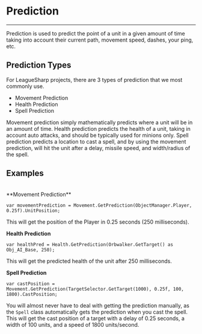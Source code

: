 # Prediction #
----------
Prediction is used to predict the point of a unit in a given amount of time taking into account their current path, movement speed, dashes, your ping, etc.

## Prediction Types ##
For LeagueSharp projects, there are 3 types of prediction that we most commonly use.

- Movement Prediction
- Health Prediction
- Spell Prediction

Movement prediction simply mathematically predicts where a unit will be in an amount of time. Health prediction predicts the health of a unit, taking in account auto attacks, and should be typically used for minions only. Spell prediction predicts a location to cast a spell, and by using the movement prediction, will hit the unit after a delay, missile speed, and width/radius of the spell.


## Examples ##
<br />
**Movement Prediction**

    var movementPrediction = Movement.GetPrediction(ObjectManager.Player, 0.25f).UnitPosition;

This will get the position of the Player in 0.25 seconds (250 milliseconds).

**Health Prediction**

    var healthPred = Health.GetPrediction(Orbwalker.GetTarget() as Obj_AI_Base, 250);

This will get the predicted health of the unit after 250 milliseconds. 

**Spell Prediction**

    var castPosition = Movement.GetPrediction(TargetSelector.GetTarget(1000), 0.25f, 100, 1800).CastPosition;

You will almost never have to deal with getting the prediction manually, as the `Spell` class automatically gets the prediction when you cast the spell. This will get the cast position of a target with a delay of 0.25 seconds, a width of 100 units, and a speed of 1800 units/second.
